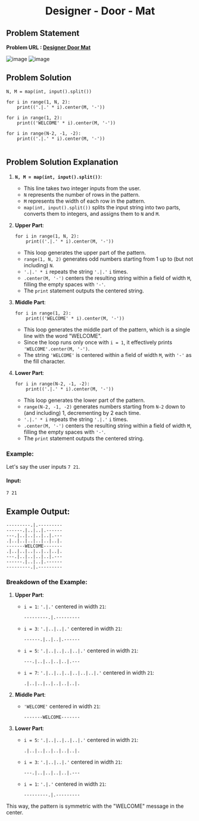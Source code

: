 <h1 align='center'>Designer - Door - Mat</h1>

## Problem Statement 
**Problem URL : [Designer Door Mat](https://www.hackerrank.com/challenges/designer-door-mat/problem?isFullScreen=true)**

![image](https://github.com/JawadSher/Python_Problems-HackerRank/assets/158135119/de5b8da2-6bc4-40b1-b4a2-156891514472)
![image](https://github.com/JawadSher/Python_Problems-HackerRank/assets/158135119/0420088b-244e-4c1a-81a6-df17dee1e261)




## Problem Solution 
```
N, M = map(int, input().split())

for i in range(1, N, 2):
    print(('.|.' * i).center(M, '-'))

for i in range(1, 2):
    print(('WELCOME' * i).center(M, '-'))

for i in range(N-2, -1, -2):
    print(('.|.' * i).center(M, '-'))
    
```

## Problem Solution Explanation

1.  **`N, M = map(int, input().split())`**:
    
    -   This line takes two integer inputs from the user.
    -   `N` represents the number of rows in the pattern.
    -   `M` represents the width of each row in the pattern.
    -   `map(int, input().split())` splits the input string into two parts, converts them to integers, and assigns them to `N` and `M`.
2.  **Upper Part**:

    
    ```
    for i in range(1, N, 2):
        print(('.|.' * i).center(M, '-'))
	``` 
    
    -   This loop generates the upper part of the pattern.
    -   `range(1, N, 2)` generates odd numbers starting from 1 up to (but not including) `N`.
    -   `'.|.' * i` repeats the string `'.|.'` `i` times.
    -   `.center(M, '-')` centers the resulting string within a field of width `M`, filling the empty spaces with `'-'`.
    -   The `print` statement outputs the centered string.
3.  **Middle Part**:
    

    
    ```
    for i in range(1, 2):
        print(('WELCOME' * i).center(M, '-'))
	``` 
    
    -   This loop generates the middle part of the pattern, which is a single line with the word "WELCOME".
    -   Since the loop runs only once with `i = 1`, it effectively prints `'WELCOME'.center(M, '-')`.
    -   The string `'WELCOME'` is centered within a field of width `M`, with `'-'` as the fill character.
4.  **Lower Part**:
    

    
    ```
    for i in range(N-2, -1, -2):
        print(('.|.' * i).center(M, '-'))
	``` 
    
    -   This loop generates the lower part of the pattern.
    -   `range(N-2, -1, -2)` generates numbers starting from `N-2` down to (and including) 1, decrementing by 2 each time.
    -   `'.|.' * i` repeats the string `'.|.'` `i` times.
    -   `.center(M, '-')` centers the resulting string within a field of width `M`, filling the empty spaces with `'-'`.
    -   The `print` statement outputs the centered string.

### Example:

Let's say the user inputs `7 21`.

#### Input:

`7 21` 

## Example Output:


```
---------.|.---------
------.|..|..|.------
---.|..|..|..|..|.---
.|..|..|..|..|..|..|.
-------WELCOME-------
.|..|..|..|..|..|..|.
---.|..|..|..|..|.---
------.|..|..|.------
---------.|.---------
``` 

### Breakdown of the Example:

1.  **Upper Part**:
    
    -   `i = 1`: `'.|.'` centered in width `21`:
        
 
        
        `---------.|.---------` 
        
    -   `i = 3`: `'.|..|..|.'` centered in width `21`:
        
        
        `------.|..|..|.------` 
        
    -   `i = 5`: `'.|..|..|..|..|.'` centered in width `21`:

        
        `---.|..|..|..|..|.---` 
        
    -   `i = 7`: `'.|..|..|..|..|..|..|.'` centered in width `21`:
        
        
        `.|..|..|..|..|..|..|.` 
        
2.  **Middle Part**:
    
    -   `'WELCOME'` centered in width `21`:
        

        
        `-------WELCOME-------` 
        
3.  **Lower Part**:
    
    -   `i = 5`: `'.|..|..|..|..|.'` centered in width `21`:

        
        `.|..|..|..|..|..|..|.` 
        
    -   `i = 3`: `'.|..|..|.'` centered in width `21`:
        
   
        
        `---.|..|..|..|..|.---` 
        
    -   `i = 1`: `'.|.'` centered in width `21`:
        
  
        
        `---------.|.---------` 
        

This way, the pattern is symmetric with the "WELCOME" message in the center.

